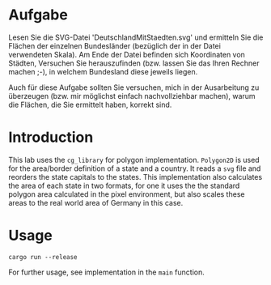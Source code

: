 # Aufgabe

Lesen Sie die SVG-Datei 'DeutschlandMitStaedten.svg' und ermitteln Sie die Flächen der einzelnen Bundesländer (bezüglich der in der Datei verwendeten Skala). Am Ende der Datei befinden sich Koordinaten von Städten, Versuchen Sie herauszufinden (bzw. lassen Sie das Ihren Rechner machen ;-), in welchem Bundesland diese jeweils liegen.

Auch für diese Aufgabe sollten Sie versuchen, mich in der Ausarbeitung zu überzeugen (bzw. mir möglichst einfach nachvollziehbar machen), warum die Flächen, die Sie ermittelt haben, korrekt sind.

# Introduction

This lab uses the `cg_library` for polygon implementation. `Polygon2D` is used for the area/border definition of a state and a country. It reads a `svg` file and reorders the state capitals to the states. This implementation also calculates the area of each state in two formats, for one it uses the the standard polygon area calculated in the pixel environment, but also scales these areas to the real world area of Germany in this case.

# Usage

`cargo run --release`

For further usage, see implementation in the `main` function.


